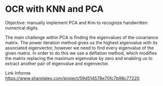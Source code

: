 # OCR with KNN and PCA

Objective: manually implement PCA and Knn to recognize handwritten numerical digits.

The main challenge within PCA is finding the eigenvalues of the covariance matrix. The power iteration method gives us the highest eigenvalue with its associated eigenvector, however we need to find every eigenvalue of the given matrix. In order to do this we use a deflation method, which modifies the matrix replacing the maximum eigenvalue by zero and enabling us to extract another pair of eigenvalue and eigenvector.


Link Informe https://www.sharelatex.com/project/59d514578e70fc7b98c77220
